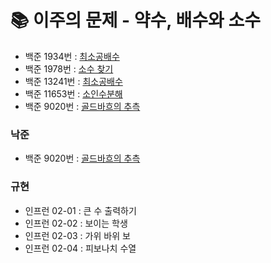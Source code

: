 # 📚 이주의 문제 - 약수, 배수와 소수
- 백준 1934번 : [최소공배수](https://www.acmicpc.net/problem/1934)
- 백준 1978번 : [소수 찾기](https://www.acmicpc.net/problem/1978)
- 백준 13241번 : [최소공배수](https://www.acmicpc.net/problem/13241)
- 백준 11653번 : [소인수분해](https://www.acmicpc.net/problem/11653)
- 백준 9020번 : [골드바흐의 추측](https://www.acmicpc.net/problem/9020)


### 낙준
- 백준 9020번 : [골드바흐의 추측](https://www.acmicpc.net/problem/9020)

### 규현
- 인프런 02-01 : 큰 수 출력하기
- 인프런 02-02 : 보이는 학생
- 인프런 02-03 : 가위 바위 보
- 인프런 02-04 : 피보나치 수열
